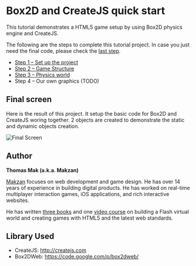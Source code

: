 # Box2D and CreateJS quick start

This tutorial demonstrates a HTML5 game setup by using Box2D physics engine and CreateJS.

The following are the steps to complete this tutorial project. In case you just need the final code, please check the [last step](https://github.com/makzan/Tutorial-Box2D-and-CreateJS-quick-start/tree/master/step-3-physics-world/).

- [Step 1 – Set up the project](https://github.com/makzan/Tutorial-Box2D-and-CreateJS-quick-start/tree/master/step-1-setup-project/)
- [Step 2 – Game Structure](https://github.com/makzan/Tutorial-Box2D-and-CreateJS-quick-start/tree/master/step-2-game-structure/)
- [Step 3 – Physics world](https://github.com/makzan/Tutorial-Box2D-and-CreateJS-quick-start/tree/master/step-3-physics-world/)
- Step 4 – Our own graphics (TODO)

## Final screen

Here is the result of this project. It setup the basic code for Box2D and CreateJS woring together. 2 objects are created to demonstrate the static and dynamic objects creation.

![Final Screen](https://raw.githubusercontent.com/makzan/Tutorial-Box2D-and-CreateJS-quick-start/master/tutorial-images/final-screen.png)

## Author

**Thomas Mak (a.k.a. Makzan)**

[Makzan](http://makzan.net) focuses on web development and game design. He has over 14 years of experience in building digital products. He has worked on real-time multiplayer interaction games, iOS applications, and rich interactive websites.

He has written [three books](http://www.amazon.com/s/ref=ntt_athr_dp_sr_1?_encoding=UTF8&field-author=Makzan&search-alias=digital-text&sort=relevancerank) and one [video course](http://www.packtpub.com/html5-game-development/video) on building a Flash virtual world and creating games with HTML5 and the latest web standards.



## Library Used

- CreateJS: http://createjs.com
- Box2DWeb: https://code.google.com/p/box2dweb/

